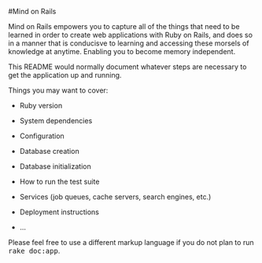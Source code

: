 #Mind on Rails

Mind on Rails empowers you to capture all of the things that need to be learned in order to create web applications with Ruby on Rails, and does so in a manner that is conducisve to learning and accessing these morsels of knowledge at anytime.  Enabling you to become memory independent.  


This README would normally document whatever steps are necessary to get the
application up and running.

Things you may want to cover:

* Ruby version

* System dependencies

* Configuration

* Database creation

* Database initialization

* How to run the test suite

* Services (job queues, cache servers, search engines, etc.)

* Deployment instructions

* ...


Please feel free to use a different markup language if you do not plan to run
<tt>rake doc:app</tt>.
